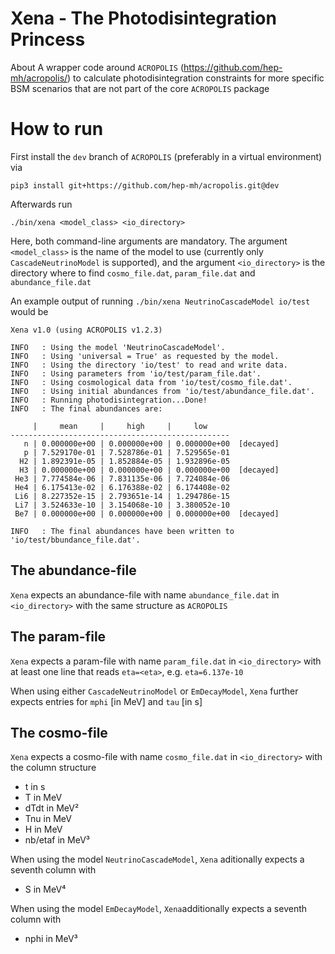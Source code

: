 # Xena - The Photodisintegration Princess

About
A wrapper code around ``ACROPOLIS`` (https://github.com/hep-mh/acropolis/) to calculate photodisintegration constraints for more specific BSM scenarios that are not part of the core ``ACROPOLIS`` package

# How to run

First install the ``dev`` branch of ``ACROPOLIS`` (preferably in a virtual environment) via
```
pip3 install git+https://github.com/hep-mh/acropolis.git@dev
```
Afterwards run
```
./bin/xena <model_class> <io_directory>
```
Here, both command-line arguments are mandatory. The argument ``<model_class>`` is the name of the model to use (currently only ``CascadeNeutrinoModel`` is supported), and the argument ``<io_directory>`` is the directory where to find ``cosmo_file.dat``, ``param_file.dat`` and ``abundance_file.dat``

An example output of running ``./bin/xena NeutrinoCascadeModel io/test`` would be
```
Xena v1.0 (using ACROPOLIS v1.2.3)

INFO   : Using the model 'NeutrinoCascadeModel'.
INFO   : Using 'universal = True' as requested by the model.
INFO   : Using the directory 'io/test' to read and write data.
INFO   : Using parameters from 'io/test/param_file.dat'.
INFO   : Using cosmological data from 'io/test/cosmo_file.dat'.
INFO   : Using initial abundances from 'io/test/abundance_file.dat'.
INFO   : Running photodisintegration...Done!
INFO   : The final abundances are:

     |     mean     |     high     |     low     
-------------------------------------------------
   n | 0.000000e+00 | 0.000000e+00 | 0.000000e+00  [decayed]
   p | 7.529170e-01 | 7.528786e-01 | 7.529565e-01
  H2 | 1.892391e-05 | 1.852884e-05 | 1.932896e-05
  H3 | 0.000000e+00 | 0.000000e+00 | 0.000000e+00  [decayed]
 He3 | 7.774584e-06 | 7.831135e-06 | 7.724084e-06
 He4 | 6.175413e-02 | 6.176388e-02 | 6.174408e-02
 Li6 | 8.227352e-15 | 2.793651e-14 | 1.294786e-15
 Li7 | 3.524633e-10 | 3.154068e-10 | 3.380052e-10
 Be7 | 0.000000e+00 | 0.000000e+00 | 0.000000e+00  [decayed]

INFO   : The final abundances have been written to 'io/test/bbundance_file.dat'.
```

## The abundance-file
``Xena`` expects an abundance-file with name ``abundance_file.dat`` in ``<io_directory>`` with the same structure as ``ACROPOLIS``


## The param-file
``Xena`` expects a param-file with name ``param_file.dat`` in ``<io_directory>`` with at least one line that reads ``eta=<eta>``, e.g. ``eta=6.137e-10``

When using either ``CascadeNeutrinoModel`` or ``EmDecayModel``, ``Xena`` further expects entries for ``mphi`` [in MeV] and ``tau`` [in s]

## The cosmo-file
``Xena`` expects a cosmo-file with name ``cosmo_file.dat`` in ``<io_directory>`` with the column structure
* t in s
* T in MeV
* dTdt in MeV²
* Tnu in MeV
* H in MeV
* nb/etaf in MeV³

When using the model ``NeutrinoCascadeModel``, ``Xena`` aditionally expects a seventh column with
* S in MeV⁴

When using the model ``EmDecayModel``, ``Xena``additionally expects a seventh column with
* nphi in MeV³
